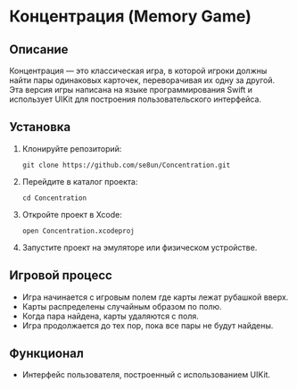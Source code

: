 # Концентрация (Memory Game)

## Описание

Концентрация — это классическая игра, в которой игроки должны найти пары одинаковых карточек, переворачивая их одну за другой. Эта версия игры написана на языке программирования Swift и использует UIKit для построения пользовательского интерфейса.

## Установка

1. Клонируйте репозиторий:
   ```
   git clone https://github.com/se8un/Concentration.git
   ```
2. Перейдите в каталог проекта:
   ```
   cd Concentration
   ```
3. Откройте проект в Xcode:
   ```
   open Concentration.xcodeproj
   ```
4. Запустите проект на эмуляторе или физическом устройстве.

## Игровой процесс

- Игра начинается с игровым полем где карты лежат рубашкой вверх.
- Карты распределены случайным образом по полю.
- Когда пара найдена, карты удаляются с поля.
- Игра продолжается до тех пор, пока все пары не будут найдены.

## Функционал

- Интерфейс пользователя, построенный с использованием UIKit.
